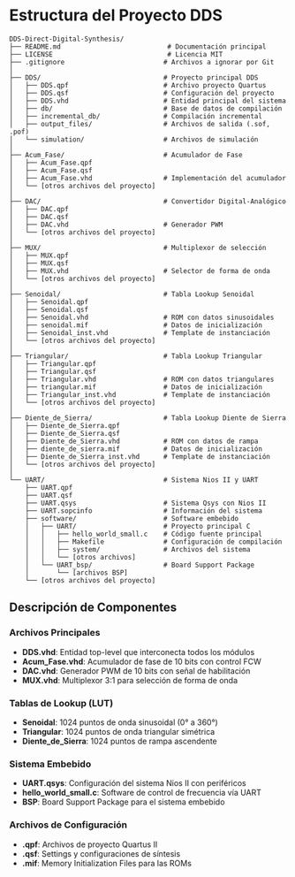 # Estructura del Proyecto DDS

```
DDS-Direct-Digital-Synthesis/
├── README.md                           # Documentación principal
├── LICENSE                             # Licencia MIT
├── .gitignore                         # Archivos a ignorar por Git
│
├── DDS/                               # Proyecto principal DDS
│   ├── DDS.qpf                        # Archivo proyecto Quartus
│   ├── DDS.qsf                        # Configuración del proyecto
│   ├── DDS.vhd                        # Entidad principal del sistema
│   ├── db/                            # Base de datos de compilación
│   ├── incremental_db/                # Compilación incremental
│   ├── output_files/                  # Archivos de salida (.sof, .pof)
│   └── simulation/                    # Archivos de simulación
│
├── Acum_Fase/                         # Acumulador de Fase
│   ├── Acum_Fase.qpf
│   ├── Acum_Fase.qsf
│   ├── Acum_Fase.vhd                  # Implementación del acumulador
│   └── [otros archivos del proyecto]
│
├── DAC/                               # Convertidor Digital-Analógico
│   ├── DAC.qpf
│   ├── DAC.qsf
│   ├── DAC.vhd                        # Generador PWM
│   └── [otros archivos del proyecto]
│
├── MUX/                               # Multiplexor de selección
│   ├── MUX.qpf
│   ├── MUX.qsf
│   ├── MUX.vhd                        # Selector de forma de onda
│   └── [otros archivos del proyecto]
│
├── Senoidal/                          # Tabla Lookup Senoidal
│   ├── Senoidal.qpf
│   ├── Senoidal.qsf
│   ├── Senoidal.vhd                   # ROM con datos sinusoidales
│   ├── senoidal.mif                   # Datos de inicialización
│   ├── Senoidal_inst.vhd              # Template de instanciación
│   └── [otros archivos del proyecto]
│
├── Triangular/                        # Tabla Lookup Triangular
│   ├── Triangular.qpf
│   ├── Triangular.qsf
│   ├── Triangular.vhd                 # ROM con datos triangulares
│   ├── triangular.mif                 # Datos de inicialización
│   ├── Triangular_inst.vhd            # Template de instanciación
│   └── [otros archivos del proyecto]
│
├── Diente_de_Sierra/                  # Tabla Lookup Diente de Sierra
│   ├── Diente_de_Sierra.qpf
│   ├── Diente_de_Sierra.qsf
│   ├── Diente_de_Sierra.vhd           # ROM con datos de rampa
│   ├── diente_de_sierra.mif           # Datos de inicialización
│   ├── Diente_de_Sierra_inst.vhd      # Template de instanciación
│   └── [otros archivos del proyecto]
│
└── UART/                              # Sistema Nios II y UART
    ├── UART.qpf
    ├── UART.qsf
    ├── UART.qsys                      # Sistema Qsys con Nios II
    ├── UART.sopcinfo                  # Información del sistema
    ├── software/                      # Software embebido
    │   ├── UART/                      # Proyecto principal C
    │   │   ├── hello_world_small.c    # Código fuente principal
    │   │   ├── Makefile               # Configuración de compilación
    │   │   ├── system/                # Archivos del sistema
    │   │   └── [otros archivos]
    │   └── UART_bsp/                  # Board Support Package
    │       └── [archivos BSP]
    └── [otros archivos del proyecto]
```

## Descripción de Componentes

### Archivos Principales
- **DDS.vhd**: Entidad top-level que interconecta todos los módulos
- **Acum_Fase.vhd**: Acumulador de fase de 10 bits con control FCW
- **DAC.vhd**: Generador PWM de 10 bits con señal de habilitación
- **MUX.vhd**: Multiplexor 3:1 para selección de forma de onda

### Tablas de Lookup (LUT)
- **Senoidal**: 1024 puntos de onda sinusoidal (0° a 360°)
- **Triangular**: 1024 puntos de onda triangular simétrica
- **Diente_de_Sierra**: 1024 puntos de rampa ascendente

### Sistema Embebido
- **UART.qsys**: Configuración del sistema Nios II con periféricos
- **hello_world_small.c**: Software de control de frecuencia vía UART
- **BSP**: Board Support Package para el sistema embebido

### Archivos de Configuración
- **.qpf**: Archivos de proyecto Quartus II
- **.qsf**: Settings y configuraciones de síntesis
- **.mif**: Memory Initialization Files para las ROMs
